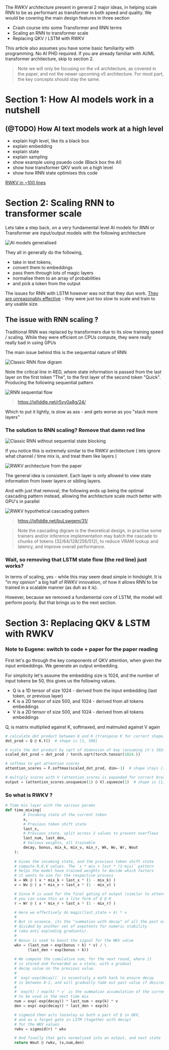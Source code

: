 The RWKV architecture present in general 2 major ideas, in helping scale RNN to be as performant as transformer in both speed and quality. We would be covering the main design features in three section

- Crash course into some Transformer and RNN terms
- Scaling an RNN to transformer scale
- Replacing QKV / LSTM with RWKV

This article also assumes you have some basic familiarity with programming. No AI PHD required.
If you are already familiar with AI/ML transformer architecture, skip to section 2.

> Note we will only be focusing on the v4 architecture, as covered in the paper, and not the newer upcoming v5 architecture. For most part, the key concepts should stay the same.

# Section 1: How AI models work in a nutshell
## (@TODO) How AI text models work at a high level

- explain high level, like its a black box
- explain embedding
- explain state
- explain sampling
- show example using psuedo code (Black box the AI)
- show how transformer QKV work on a high level
- show how RNN state optimises this code

[RWKV in ~100 lines](https://johanwind.github.io/2023/03/23/rwkv_details.html)

# Section 2: Scaling RNN to transformer scale

Lets take a step back, on a very fundamental level AI models for RNN or Transformer are input/output models with the following architecture

![AI models generalised](./imgs/ai-model-simplified.png)

They all in generally do the following, 
- take in text tokens, 
- convert them to embeddings
- pass them through lots of magic layers
- normalise them to an array of probabilities
- and pick a token from the output

The issues for RNN with LSTM however was not that they dun work. [They are unreasonably effective](http://karpathy.github.io/2015/05/21/rnn-effectiveness/) - they were just too slow to scale and train to any usable size.

## The issue with RNN scaling ?

Traditional RNN was replaced by transformers due to its slow training speed / scaling. While they were efficient on CPUs compute, they were really really bad in using GPUs

The main issue behind this is the sequential nature of RNN

![Classic RNN flow digram](./imgs/classic-rnn-layers.png)

Note the critical line in RED, where state information is passed from the last layer on the first token "The", to the first layer of the second token "Quick". Producing the following sequential pattern

![RNN sequential flow](./imgs/rnn-sequential-flow.gif)
> https://jsfiddle.net/r5yv0a8g/24/

Which to put it lightly, is slow as ass - and gets worse as you "stack more layers"

### The solution to RNN scaling? Remove that damn red line 

![Classic RNN without sequential state blocking](./imgs/classic-rnn-without-sequential-state.png)

If you notice this is extremely similar to the RWKV architecture 
( lets ignore what channel / time mix is, and treat them like layers )

![RWKV architecture from the paper](./imgs/rwkv-paper-architecture.png)

The general idea is consistent. Each layer is only allowed to view state information from lower layers or sibling layers.

And with just that removal, the following ends up being the optimal cascading pattern instead, allowing the architecture scale much better with GPU's in parallel

![RWKV hypothetical cascading pattern](./imgs/rwkv-cascading-pattern.gif)
> https://jsfiddle.net/buLswgem/31/

> Note the cascading digram is the theoretical design, in practise some trainers and/or inference implementation may batch the cascade to chunks of tokens (32/64/128/256/512), to reduce VRAM lookup and latency, and improve overall performance.

### Wait, so removing that LSTM state flow (the red line) just works?

In terms of scaling, yes - while this may seem dead simple in hindsight. It is "in my opinion" a big half of RWKV innovation, of how it allows RNN to be trained in a scalable manner (as duh as it is).

However, because we removed a fundamental core of LSTM, the model will perform poorly. But that brings us to the next section.

# Section 3: Replacing QKV & LSTM with RWKV
### Note to Eugene: switch to code + paper for the paper reading

First let's go through the key components of QKV attention, when given the input embeddings. We generate an output embedding.

For simplicity let's assume the embedding size is 1024, and the number of input tokens be 50, this gives us the following values.

- Q is a 1D tensor of size 1024 - derived from the input embedding (last token, or previous layer) 
- K is a 2D tensor of size 500, and 1024 - derived from all tokens embeddings
- V is a 2D tensor of size 500, and 1024 - derived from all tokens embeddings

Q, is matrix multiplied against K, softmaxed, and matmuled against V again

```python
# calculate dot product between Q and K (transpose K for correct shape)
dot_prod = Q @ K.t()  # shape is [1, 500]

# scale the dot product by sqrt of dimension of key (assuming it's 1024 here)
scaled_dot_prod = dot_prod / torch.sqrt(torch.tensor(1024.))

# softmax to get attention scores
attention_scores = F.softmax(scaled_dot_prod, dim=-1)  # shape stays [1, 500]

# multiply scores with V (attention_scores is expanded for correct broadcasting)
output = (attention_scores.unsqueeze(1) @ V).squeeze(1)  # shape is [1, 1024]
```

### So what is RWKV ?

```python
# Time mix layer with the various params
def time_mixing(
		# Incoming state of the current token
		x, 
		# Previous token shift state 
		last_x, 
		# Previous state, split across 2 values to prevent overflows
		last_num, last_den, 
		# Various weights, all trainable
		decay, bonus, mix_k, mix_v, mix_r, Wk, Wv, Wr, Wout
	):
	
	# Given the incoming state, and the previous token shift state
	# compute R,K,V values. The `x * mix + last * (1-mix)` pattern
	# helps the model have trained weights to decide which factors 
	# it wants to use for the respective process
    k = Wk @ ( x * mix_k + last_x * (1 - mix_k) )
    v = Wv @ ( x * mix_v + last_x * (1 - mix_v) )

	# Since R is used for the final gating of output (similar to attention score)
	# you can view this as a lite form of Q @ K
    r = Wr @ ( x * mix_r + last_x * (1 - mix_r) )

	# Here we effectively do magic(last_state + k) * v
	#
	# But in essence, its the "summation with decay" of all the past expotents
	# divided by another set of expotents for numeric stability
	# (aka anti exploding gradients). 
	# 
	# Bonus is used to boost the signal for the WKV value
    wkv = (last_num + exp(bonus + k) * v) / \
          (last_den + exp(bonus + k))
    
	# We compute the cumulative sum, for the next round, where it 
	# is stored and forwarded as a state, with a gradual
	# decay value on the previous value. 
	# 
	# `exp(-exp(decay))` is essentialy a math hack to ensure decay
	# is between 0-1, and will gradually fade out past value if desired
	# 
	# `exp(k) / exp(k) * v` is the summation accumulation of the current state
	# to be used in the next time mix
    num = exp(-exp(decay)) * last_num + exp(k) * v
    den = exp(-exp(decay)) * last_den + exp(k)

	# sigmoid then acts looseley as both a part of Q in QKV, 
	# and as a forget gate in LSTM (together with decay)
	# for the WKV values
    rwkv = sigmoid(r) * wkv

	# And finally that gets normalized into an output, and next state
    return Wout @ rwkv, (x,num,den)
```